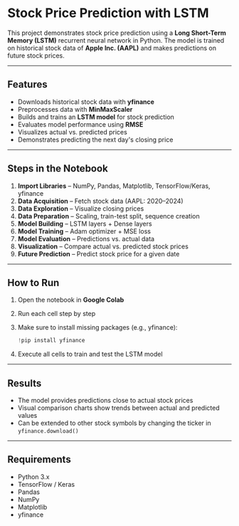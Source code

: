 # Stock Price Prediction with LSTM

This project demonstrates stock price prediction using a **Long Short-Term Memory (LSTM)** recurrent neural network in Python. The model is trained on historical stock data of **Apple Inc. (AAPL)** and makes predictions on future stock prices.

---

## Features

* Downloads historical stock data with **yfinance**
* Preprocesses data with **MinMaxScaler**
* Builds and trains an **LSTM model** for stock prediction
* Evaluates model performance using **RMSE**
* Visualizes actual vs. predicted prices
* Demonstrates predicting the next day's closing price

---

## Steps in the Notebook

1. **Import Libraries** – NumPy, Pandas, Matplotlib, TensorFlow/Keras, yfinance
2. **Data Acquisition** – Fetch stock data (AAPL: 2020–2024)
3. **Data Exploration** – Visualize closing prices
4. **Data Preparation** – Scaling, train-test split, sequence creation
5. **Model Building** – LSTM layers + Dense layers
6. **Model Training** – Adam optimizer + MSE loss
7. **Model Evaluation** – Predictions vs. actual data
8. **Visualization** – Compare actual vs. predicted stock prices
9. **Future Prediction** – Predict stock price for a given date

---

## How to Run

1. Open the notebook in **Google Colab**
2. Run each cell step by step
3. Make sure to install missing packages (e.g., yfinance):

   ```python
   !pip install yfinance
   ```
4. Execute all cells to train and test the LSTM model

---

## Results

* The model provides predictions close to actual stock prices
* Visual comparison charts show trends between actual and predicted values
* Can be extended to other stock symbols by changing the ticker in `yfinance.download()`

---

## Requirements
- Python 3.x
- TensorFlow / Keras
- Pandas
- NumPy
- Matplotlib
- yfinance


